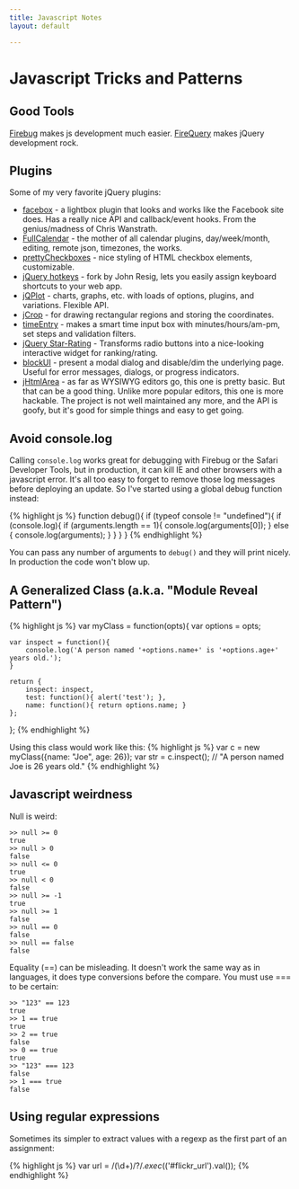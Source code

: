 ```yaml
---
title: Javascript Notes
layout: default

---
```


# Javascript Tricks and Patterns

## Good Tools

[Firebug](http://getfirebug.com/) makes js development much easier. [FireQuery](http://firequery.binaryage.com/) makes jQuery development rock.

## Plugins

Some of my very favorite jQuery plugins:

* [facebox](http://chriswanstrath.com/facebox/) - a lightbox plugin that looks and works like the Facebook site does. Has a really nice API and callback/event hooks. From the genius/madness of Chris Wanstrath.
* [FullCalendar](http://arshaw.com/fullcalendar/) - the mother of all calendar plugins, day/week/month, editing, remote json, timezones, the works.
* [prettyCheckboxes](http://www.no-margin-for-errors.com/projects/prettyCheckboxes/) - nice styling of HTML checkbox elements, customizable.
* [jQuery hotkeys](https://github.com/jeresig/jquery.hotkeys) - fork by John Resig, lets you easily assign keyboard shortcuts to your web app.
* [jQPlot](http://www.jqplot.com/) - charts, graphs, etc. with loads of options, plugins, and variations. Flexible API.
* [jCrop](http://deepliquid.com/content/Jcrop.html) - for drawing rectangular regions and storing the coordinates.
* [timeEntry](http://keith-wood.name/timeEntry.html) - makes a smart time input box with minutes/hours/am-pm, set steps and validation filters.
* [jQuery Star-Rating](http://www.fyneworks.com/jquery/star-rating/) - Transforms radio buttons into a nice-looking interactive widget for ranking/rating. 
* [blockUI](http://malsup.com/jquery/block/) - present a modal dialog and disable/dim the underlying page. Useful for error messages, dialogs, or progress indicators.
* [jHtmlArea](http://jhtmlarea.codeplex.com) - as far as WYSIWYG editors go, this one is pretty basic. But that can be a good thing. Unlike more popular editors, this one is more hackable. The project is not well maintained any more, and the API is goofy, but it's good for simple things and easy to get going.

## Avoid console.log

Calling `console.log` works great for debugging with Firebug or the Safari Developer Tools, but in production, it can kill IE and other browsers with a javascript error. It's all too easy to forget to remove those log messages before deploying an update. So I've started using a global debug function instead:

{% highlight js %}
function debug(){
	if (typeof console != "undefined"){
		if (console.log){
			if (arguments.length == 1){
				console.log(arguments[0]);
			} else {
				console.log(arguments);
			}
		}
	}
}
{% endhighlight %}

You can pass any number of arguments to `debug()` and they will print nicely. In production the code won't blow up.

## A Generalized Class (a.k.a. "Module Reveal Pattern")

{% highlight js %}
var myClass = function(opts){
	var options = opts;

	var inspect = function(){
		console.log('A person named '+options.name+' is '+options.age+' years old.');
	}

	return {
		inspect: inspect,
		test: function(){ alert('test'); },
		name: function(){ return options.name; }
	};
};
{% endhighlight %}

Using this class would work like this:
{% highlight js %}
var c = new myClass({name: "Joe", age: 26});
var str = c.inspect();   // "A person named Joe is 26 years old."
{% endhighlight %}

## Javascript weirdness

Null is weird:

	>> null >= 0
	true
	>> null > 0
	false
	>> null <= 0
	true
	>> null < 0
	false
	>> null >= -1
	true
	>> null >= 1
	false
	>> null == 0
	false
	>> null == false
	false
	
Equality (==) can be misleading. It doesn't work the same way as in languages, it does type conversions before the compare. You must use === to be certain:

	>> "123" == 123  
	true
	>> 1 == true
	true
	>> 2 == true
	false
	>> 0 == true
	true
	>> "123" === 123
	false
	>> 1 === true
	false

## Using regular expressions

Sometimes its simpler to extract values with a regexp as the first part of an assignment:

{% highlight js %}
	var url = /(\d+)\/?$/.exec($('#flickr_url').val());
{% endhighlight %}
	